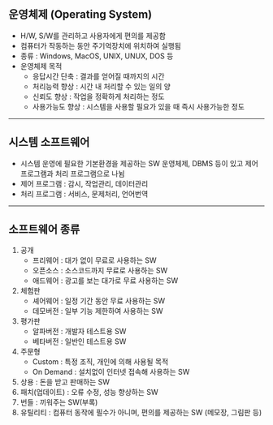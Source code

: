 ## 운영체제 (Operating System)
- H/W, S/W를 관리하고 사용자에게 편의를 제공함
- 컴퓨터가 작동하는 동안 주기억장치에 위치하여 실행됨
- 종류 : Windows, MacOS, UNIX, UNUX, DOS 등
- 운영체제 목적
  - 응답시간 단축 : 결과를 얻어질 때까지의 시간
  - 처리능력 향상 : 시간 내 처리할 수 있는 일의 양
  - 신뢰도 향상 : 작업을 정확하게 처리하는 정도
  - 사용가능도 향상 : 시스템을 사용할 필요가 있을 때 즉시 사용가능한 정도

---

## 시스템 소프트웨어
- 시스템 운영에 필요한 기본환경을 제공하는 SW 운영체제, DBMS 등이 있고 제어 프로그램과 처리 프로그램으로 나뉨
- 제어 프로그램 : 감시, 작업관리, 데이터관리
- 처리 프로그램 : 서비스, 문제처리, 언어번역

---

## 소프트웨어 종류
1. 공개
   - 프리웨어 : 대가 없이 무료로 사용하는 SW
   - 오픈소스 : 소스코드까지 무료로 사용하는 SW
   - 애드웨어 : 광고를 보는 대가로 무료 사용하는 SW
2. 체험판
   - 셰어웨어 : 일정 기간 동안 무료 사용하는 SW
   - 데모버전 : 일부 기능 제한하여 사용하는 SW
3. 평가판
   - 알파버전 : 개발자 테스트용 SW
   - 베타버전 : 일반인 테스트용 SW
4. 주문형
   - Custom : 특정 조직, 개인에 의해 사용될 목적
   - On Demand : 설치없이 인터넷 접속해 사용하는 SW
5. 상용 : 돈을 받고 판매하는 SW
6. 패치(업데이트) : 오류 수정, 성능 향상하는 SW
7. 번들 : 끼워주는 SW(부록)
8. 유틸리티 : 컴퓨터 동작에 필수가 아니며, 편의를 제공하는 SW (메모장, 그림판 등)

